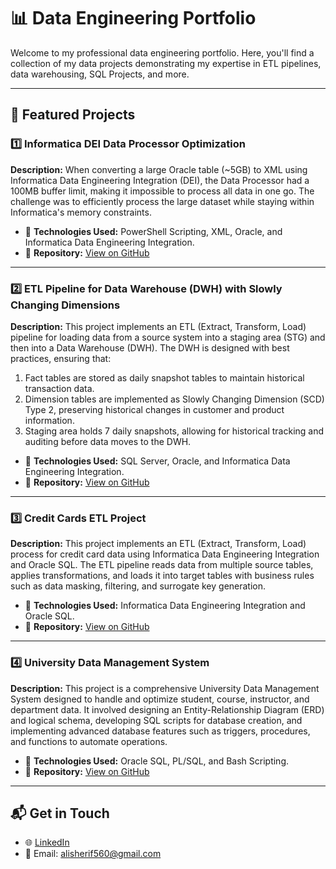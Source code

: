 # 📊 Data Engineering Portfolio

Welcome to my professional data engineering portfolio. Here, you'll find a collection of my data projects demonstrating my expertise in ETL pipelines, data warehousing, SQL Projects, and more.

---

## 🚀 Featured Projects

### 1️⃣ Informatica DEI Data Processor Optimization
**Description:** When converting a large Oracle table (~5GB) to XML using Informatica Data Engineering Integration (DEI), the Data Processor had a 100MB buffer limit, making it impossible to process all data in one go. The challenge was to efficiently process the large dataset while staying within Informatica's memory constraints.
- 📌 **Technologies Used:** PowerShell Scripting, XML, Oracle, and Informatica Data Engineering Integration.
- 🔗 **Repository:** [View on GitHub](https://github.com/alisherif98/Informatica_DEI_Data_Processor_Optimization)


---

### 2️⃣ ETL Pipeline for Data Warehouse (DWH) with Slowly Changing Dimensions
**Description:** This project implements an ETL (Extract, Transform, Load) pipeline for loading data from a source system into a staging area (STG) and then into a Data Warehouse (DWH). The DWH is designed with best practices, ensuring that:
1. Fact tables are stored as daily snapshot tables to maintain historical transaction data.
2. Dimension tables are implemented as Slowly Changing Dimension (SCD) Type 2, preserving historical changes in customer and product information.
3. Staging area holds 7 daily snapshots, allowing for historical tracking and auditing before data moves to the DWH.
- 📌 **Technologies Used:** SQL Server, Oracle, and Informatica Data Engineering Integration.
- 🔗 **Repository:** [View on GitHub](https://github.com/alisherif98/DWH_Building)

---

### 3️⃣ Credit Cards ETL Project
**Description:** This project implements an ETL (Extract, Transform, Load) process for credit card data using Informatica Data Engineering Integration and Oracle SQL. The ETL pipeline reads data from multiple source tables, applies transformations, and loads it into target tables with business rules such as data masking, filtering, and surrogate key generation.
- 📌 **Technologies Used:** Informatica Data Engineering Integration and Oracle SQL.
- 🔗 **Repository:** [View on GitHub](https://github.com/alisherif98/ETL_Credit_Cards_data_System)

---

### 4️⃣ University Data Management System
**Description:** This project is a comprehensive University Data Management System designed to handle and optimize student, course, instructor, and department data. It involved designing an Entity-Relationship Diagram (ERD) and logical schema, developing SQL scripts for database creation, and implementing advanced database features such as triggers, procedures, and functions to automate operations.
- 📌 **Technologies Used:**  Oracle SQL, PL/SQL, and Bash Scripting.
- 🔗 **Repository:** [View on GitHub](https://github.com/alisherif98/PL-SQL_University_Project)

---

## 📬 Get in Touch
- 🌐 [LinkedIn](https://www.linkedin.com/in/alisherif98/)
- 📧 Email: alisherif560@gmail.com
